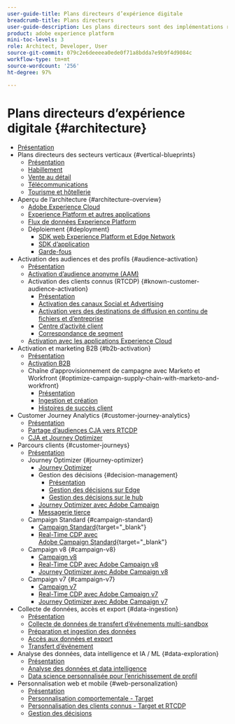 ```yaml
---
user-guide-title: Plans directeurs d’expérience digitale
breadcrumb-title: Plans directeurs
user-guide-description: Les plans directeurs sont des implémentations reproductibles qui apportent des réponses à des problèmes commerciaux établis et contiennent des schémas d’architecture, des considérations techniques et des liens vers de la documentation pertinente.
product: adobe experience platform
mini-toc-levels: 3
role: Architect, Developer, User
source-git-commit: 079c2e6deeeea0ede0f71a8bdda7e9b9f4d9084c
workflow-type: tm+mt
source-wordcount: '256'
ht-degree: 97%

---
```



# Plans directeurs d’expérience digitale {#architecture}

+ [Présentation](/help/blueprints/overview.md)
+ Plans directeurs des secteurs verticaux {#vertical-blueprints}
   + [Présentation](/help/blueprints/vertical-blueprints/overview.md)
   + [Habillement](/help/blueprints/vertical-blueprints/apparel.md)
   + [Vente au détail](/help/blueprints/vertical-blueprints/retail.md)
   + [Télécommunications](/help/blueprints/vertical-blueprints/telecommunications.md)
   + [Tourisme et hôtellerie](/help/blueprints/vertical-blueprints/travel-hospitality.md)
+ Aperçu de l’architecture {#architecture-overview}
   + [Adobe Experience Cloud](/help/blueprints/experience-platform/experience-cloud.md)
   + [Experience Platform et autres applications](/help/blueprints/experience-platform/platform-applications.md)
   + [Flux de données Experience Platform](/help/blueprints/experience-platform/platform-data-flow.md)
   + Déploiement {#deployment}
      + [SDK web Experience Platform et Edge Network](/help/blueprints/experience-platform/deployment/websdk.md)
      + [SDK d’application](/help/blueprints/experience-platform/deployment/appsdk.md)
      + [Garde-fous](/help/blueprints/experience-platform/deployment/guardrails.md)
+ Activation des audiences et des profils {#audience-activation}
   + [Présentation](/help/blueprints/audience-activation/overview.md)
   + [Activation d’audience anonyme            (AAM)](/help/blueprints/audience-activation/anonymous.md)
   + Activation des clients connus (RTCDP) {#known-customer-audience-activation}
      + [Présentation](/help/blueprints/audience-activation/known.md)
      + [Activation des canaux Social et Advertising ](/help/blueprints/audience-activation/advertising-activation.md)
      + [Activation vers des destinations de diffusion en continu de fichiers et d’entreprise](/help/blueprints/audience-activation/enterprise-destinations.md)
      + [Centre d’activité client](/help/blueprints/audience-activation/customer-activity.md)
      + [Correspondance de segment](/help/blueprints/audience-activation/segment-match.md)
   + [Activation avec les applications Experience Cloud](/help/blueprints/audience-activation/platform-and-applications.md)
+ Activation et marketing B2B {#b2b-activation}
   + [Présentation](/help/blueprints/b2b/overview.md)
   + [Activation B2B](/help/blueprints/b2b/b2bactivation.md)
   + Chaîne d’approvisionnement de campagne avec Marketo et Workfront {#optimize-campaign-supply-chain-with-marketo-and-workfront}
      + [Présentation](/help/blueprints/b2b/campaign-supply-chain/overview.md)
      + [Ingestion et création](/help/blueprints/b2b/campaign-supply-chain/intake-and-create.md)
      + [Histoires de succès client](/help/blueprints/b2b/campaign-supply-chain/customer-success-stories.md)
+ Customer Journey Analytics {#customer-journey-analytics}
   + [Présentation](/help/blueprints/customer-journey-analytics/overview.md)
   + [Partage d’audiences CJA vers RTCDP](/help/blueprints/customer-journey-analytics/cja-rtcdp.md)
   + [CJA et Journey Optimizer](/help/blueprints/customer-journey-analytics/cja-ajo.md)
+ Parcours clients {#customer-journeys}
   + [Présentation](/help/blueprints/customer-journeys/overview.md)
   + Journey Optimizer {#journey-optimizer}
      + [Journey Optimizer](/help/blueprints/customer-journeys/journey-optimizer.md)
      + Gestion des décisions {#decision-management}
         + [Présentation](/help/blueprints/customer-journeys/decision_management/decision-management-overview.md)
         + [Gestion des décisions sur Edge](/help/blueprints/customer-journeys/decision_management/decision-management-edge.md)
         + [Gestion des décisions sur le hub](/help/blueprints/customer-journeys/decision_management/decision-management-hub.md)
      + [Journey Optimizer avec Adobe Campaign ](/help/blueprints/customer-journeys/ajo-and-campaign.md)
      + [Messagerie tierce](/help/blueprints/customer-journeys/3rd-party-messaging.md)
   + Campaign Standard {#campaign-standard}
      + [Campaign Standard](https://experienceleague.adobe.com/docs/campaign-standard.html?lang=fr){target="_blank"}
      + [Real-Time CDP avec Adobe Campaign Standard](https://experienceleague.adobe.com/docs/campaign-standard/using/integrating-with-adobe-cloud/adobe-experience-platform/aep-sources-destinations/get-started-sources-destinations.html?lang=fr){target="_blank"}
   + Campaign v8 {#campaign-v8}
      + [Campaign v8](/help/blueprints/customer-journeys/campaign-v8.md)
      + [Real-Time CDP avec Adobe Campaign v8](/help/blueprints/customer-journeys/rtcdp-and-campaign-v8.md)
      + [Journey Optimizer avec Adobe Campaign v8](/help/blueprints/customer-journeys/ajo-and-campaign-v8.md)
   + Campaign v7 {#campaign-v7}
      + [Campaign v7](/help/blueprints/customer-journeys/campaign-v7.md)
      + [Real-Time CDP avec Adobe Campaign          v7](/help/blueprints/customer-journeys/rtcdp-and-campaign.md)
      + [Journey Optimizer avec Adobe Campaign v7](/help/blueprints/customer-journeys/ajo-and-campaign-v7.md)
+ Collecte de données, accès et export {#data-ingestion}
   + [Présentation](/help/blueprints/data-ingestion/overview.md)
   + [Collecte de données de transfert d’événements multi-sandbox](/help/blueprints/data-ingestion/multi-sandbox-event-forwarding.md)
   + [Préparation et ingestion des données](/help/blueprints/data-ingestion/ingestion.md)
   + [Accès aux données et export](/help/blueprints/data-ingestion/egress.md)
   + [Transfert d’événement](/help/blueprints/data-ingestion/server-side-collection.md)
+ Analyse des données, data intelligence et IA / ML {#data-exploration}
   + [Présentation](/help/blueprints/data-insights/overview.md)
   + [Analyse des données et data intelligence](/help/blueprints/data-insights/analysis.md)
   + [Data science personnalisée pour l’enrichissement de profil](/help/blueprints/data-insights/data-science.md)
+ Personnalisation web et mobile {#web-personalization}
   + [Présentation](/help/blueprints/web-personalization/overview.md)
   + [Personnalisation comportementale            - Target](/help/blueprints/web-personalization/behavioral.md)
   + [Personnalisation des clients connus - Target et RTCDP](/help/blueprints/web-personalization/known-personalization.md)
   + [Gestion des décisions](/help/blueprints/web-personalization/decision-management-edge.md)